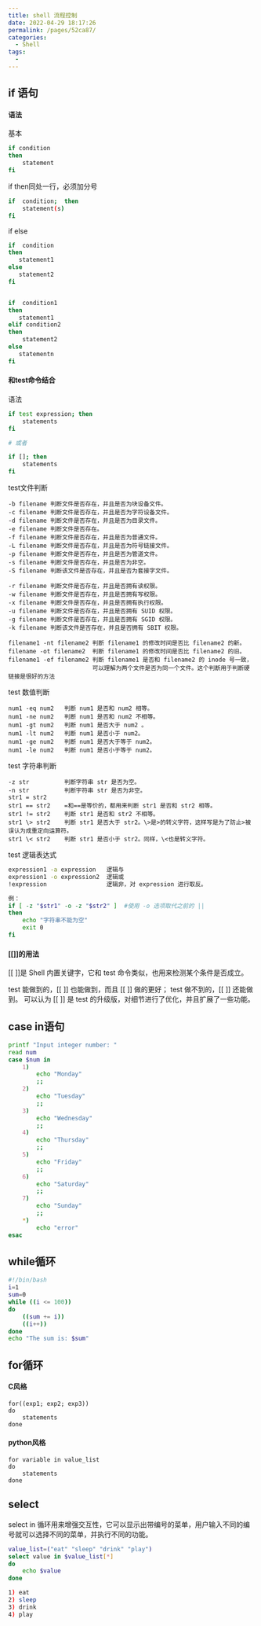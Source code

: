 ```yaml
---
title: shell 流程控制
date: 2022-04-29 18:17:26
permalink: /pages/52ca87/
categories:
  - Shell
tags:
  - 
---
```

## if 语句
#### 语法
基本
```sh
if condition
then
    statement
fi
```

if then同处一行，必须加分号
```sh
if  condition;  then
    statement(s)
fi 
```

if else
```sh
if  condition
then
   statement1
else
   statement2
fi


if  condition1
then
   statement1
elif condition2
then
    statement2
else
   statementn
fi
```

#### 和test命令结合
语法
```sh
if test expression; then
    statements
fi

# 或者

if []; then
    statements
fi
```

test文件判断
```
-b filename	判断文件是否存在，并且是否为块设备文件。
-c filename	判断文件是否存在，并且是否为字符设备文件。
-d filename	判断文件是否存在，并且是否为目录文件。
-e filename	判断文件是否存在。
-f filename	判断文件是否存在，井且是否为普通文件。
-L filename	判断文件是否存在，并且是否为符号链接文件。
-p filename	判断文件是否存在，并且是否为管道文件。
-s filename	判断文件是否存在，并且是否为非空。
-S filename	判断该文件是否存在，并且是否为套接字文件。

-r filename	判断文件是否存在，并且是否拥有读权限。
-w filename	判断文件是否存在，并且是否拥有写权限。
-x filename	判断文件是否存在，并且是否拥有执行权限。
-u filename	判断文件是否存在，并且是否拥有 SUID 权限。
-g filename	判断文件是否存在，并且是否拥有 SGID 权限。
-k filename	判断该文件是否存在，并且是否拥有 SBIT 权限。

filename1 -nt filename2	判断 filename1 的修改时间是否比 filename2 的新。
filename -ot filename2	判断 filename1 的修改时间是否比 filename2 的旧。
filename1 -ef filename2	判断 filename1 是否和 filename2 的 inode 号一致，
                        可以理解为两个文件是否为同一个文件。这个判断用于判断硬链接是很好的方法
```

test 数值判断
```
num1 -eq num2	判断 num1 是否和 num2 相等。
num1 -ne num2	判断 num1 是否和 num2 不相等。
num1 -gt num2	判断 num1 是否大于 num2 。
num1 -lt num2	判断 num1 是否小于 num2。
num1 -ge num2	判断 num1 是否大于等于 num2。
num1 -le num2	判断 num1 是否小于等于 num2。
```

test 字符串判断
```
-z str	        判断字符串 str 是否为空。
-n str	        判断宇符串 str 是否为非空。
str1 = str2
str1 == str2	=和==是等价的，都用来判断 str1 是否和 str2 相等。
str1 != str2	判断 str1 是否和 str2 不相等。
str1 \> str2	判断 str1 是否大于 str2。\>是>的转义字符，这样写是为了防止>被误认为成重定向运算符。
str1 \< str2	判断 str1 是否小于 str2。同样，\<也是转义字符。
```

test 逻辑表达式
```sh
expression1 -a expression	逻辑与
expression1 -o expression2	逻辑或
!expression	                逻辑非，对 expression 进行取反。

例：
if [ -z "$str1" -o -z "$str2" ]  #使用 -o 选项取代之前的 ||
then
    echo "字符串不能为空"
    exit 0
fi
```

#### [[]]的用法
[[ ]]是 Shell 内置关键字，它和 test 命令类似，也用来检测某个条件是否成立。

test 能做到的，[[ ]] 也能做到，而且 [[ ]] 做的更好；
test 做不到的，[[ ]] 还能做到。
可以认为 [[ ]] 是 test 的升级版，对细节进行了优化，并且扩展了一些功能。


## case in语句
```sh
printf "Input integer number: "
read num
case $num in
    1)
        echo "Monday"
        ;;
    2)
        echo "Tuesday"
        ;;
    3)
        echo "Wednesday"
        ;;
    4)
        echo "Thursday"
        ;;
    5)
        echo "Friday"
        ;;
    6)
        echo "Saturday"
        ;;
    7)
        echo "Sunday"
        ;;
    *)
        echo "error"
esac
```

## while循环
```sh
#!/bin/bash
i=1
sum=0
while ((i <= 100))
do
    ((sum += i))
    ((i++))
done
echo "The sum is: $sum"
```


## for循环

#### C风格
```
for((exp1; exp2; exp3))
do
    statements
done
```

#### python风格
```
for variable in value_list
do
    statements
done
```


## select
select in 循环用来增强交互性，它可以显示出带编号的菜单，用户输入不同的编号就可以选择不同的菜单，并执行不同的功能。

```sh
value_list=("eat" "sleep" "drink" "play")
select value in $value_list[*]
do
    echo $value
done

1) eat
2) sleep
3) drink
4) play
```